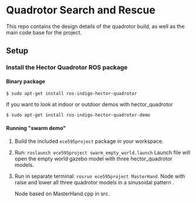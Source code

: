 # Quadrotor Search and Rescue
This repo contains the design details of the quadrotor build, as well as the main code base for the project.

## Setup

### Install the Hector Quadrotor ROS package

#### Binary package

```Shell
$ sudo apt-get install ros-indigo-hector-quadrotor
```

If you want to look at indoor or outdoor demos with hector_quadrotor

```Shell
$ sudo apt-get install ros-indigo-hector-quadrotor-demo
```

#### Running "swarm demo"

1. Build the included `ece595project` package in your workspace.

2. Run: `roslaunch ece595project swarm_empty_world.launch`
    Launch file will open the empty world gazebo model with three hector_quadrotor models.

3. Run in separate terminal: `rosrun ece595project MasterHand`.
    Node with raise and lower all three quadrotor models in a sinusoidal pattern .

    Node based on MasterHand.cpp in src.
